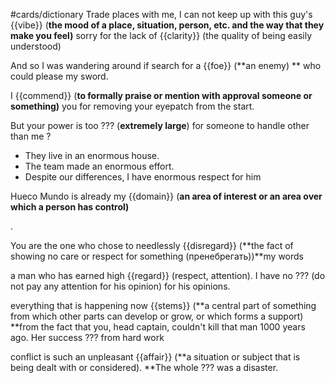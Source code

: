 #cards/dictionary
Trade places with me, I can not keep up with this guy's {{vibe}} (**the mood of a place, situation, person, etc. and the way that they make you feel)** 
sorry for the lack of {{clarity}} (the quality of being easily understood) 

 <!--SR:!2023-12-12,9,270-->

And so I was wandering around if search for a {{foe}} (**an enemy) ** who could please my sword. <!--SR:!2024-01-24,22,260--> 

I {{commend}} (**to formally praise or mention with approval someone or something)** you for removing your eyepatch from the start. <!--SR:!2024-01-19,26,270-->

 <!--SR:!2023-12-10,9,287-->

But your power is too ??? (**extremely large**) for someone to handle other than me
?
- They live in an enormous house.
- The team made an enormous effort.
- Despite our differences, I have enormous respect for him <!--SR:!2024-02-12,31,268-->

 <!--SR:!2023-11-27,4,270-->

Hueco Mundo is already my {{domain}} (**an area of interest or an area over which a person has control)** <!--SR:!2024-01-24,30,280-->

. <!--SR:!2023-12-10,9,280-->

You are the one who chose to needlessly {{disregard}} (**the fact of showing no care or respect for something (пренебрегать))**my words <!--SR:!2024-02-04,21,240-->

a man who has earned high {{regard}} (respect, attention). I have no ??? (do not pay any attention for his opinion) for his opinions. <!--SR:!2024-01-15,22,290-->

everything that is happening now {{stems}} (**a central part of something from which other parts can develop or grow, or which forms a support) **from the fact that you, head captain, couldn't kill that man 1000 years ago. Her success ??? from hard work <!--SR:!2024-01-16,17,250-->

conflict is such an unpleasant {{affair}} (**a situation or subject that is being dealt with or considered). **The whole ??? was a disaster. <!--SR:!2024-01-20,21,280-->